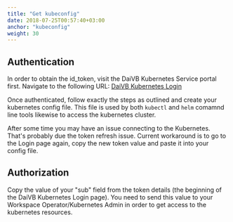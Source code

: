```yaml
---
title: "Get kubeconfig"
date: 2018-07-25T00:57:40+03:00
anchor: "kubeconfig"
weight: 30
---
```


## Authentication

In order to obtain the id_token, visit the DaiVB Kubernetes Service portal first. Navigate to the following URL: [DaiVB Kubernetes Login](https://dvb-admin-poc-int-ece.daimler.com/dex-kubernetes-auth/)

Once authenticated, follow exactly the steps as outlined and create your kubernetes config file. This file is used by both `kubectl` and `helm` comamnd line tools likewise to access the kubernetes cluster.

After some time you may have an issue connecting to the Kubernetes. That's probably due the token refresh issue. Current workaround is to go to the Login page again, copy the new token value and paste it into your config file.  

## Authorization

Copy the value of your "sub" field from the token details (the beginning of the DaiVB Kubernetes Login page). You need to send this value to your Workspace Operator/Kubernetes Admin in order to get access to the kubernetes resources.    
